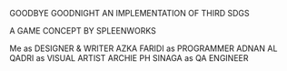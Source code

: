 GOODBYE GOODNIGHT
AN IMPLEMENTATION OF THIRD SDGS

A GAME CONCEPT BY SPLEENWORKS

Me as DESIGNER & WRITER
AZKA FARIDI as PROGRAMMER
ADNAN AL QADRI as VISUAL ARTIST
ARCHIE PH SINAGA as QA ENGINEER
